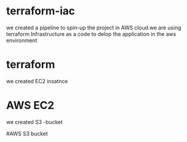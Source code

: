 # terraform-iac
we created a pipeline to spin-up the project in AWS cloud.we are using terraform Infrastructure as a code to delop the application in the aws environment
# terraform 

we created   EC2 insatnce 

# AWS EC2

we created S3 -bucket 

#AWS S3 bucket
